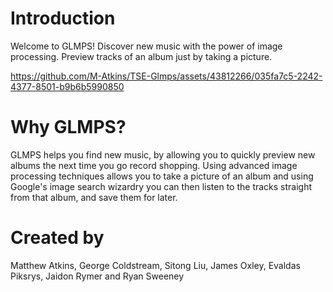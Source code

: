# Introduction 
Welcome to GLMPS! Discover new music with the power of image processing. Preview tracks of an album just by taking a picture. 


https://github.com/M-Atkins/TSE-Glmps/assets/43812266/035fa7c5-2242-4377-8501-b9b6b5990850


# Why GLMPS?
GLMPS helps you find new music, by allowing you to quickly preview new albums the next time you go record shopping. Using advanced image processing techniques allows you to take a picture of an album and using Google's image search wizardry you can then listen to the tracks straight from that album, and save them for later. 

# Created by

Matthew Atkins, George Coldstream, Sitong Liu, James Oxley, Evaldas Piksrys, Jaidon Rymer and Ryan Sweeney

